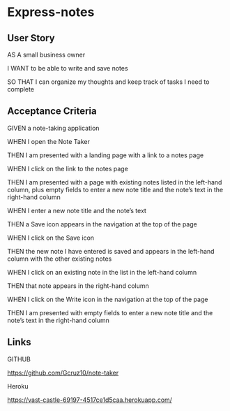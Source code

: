 # Express-notes

## User Story 
AS A small business owner

I WANT to be able to write and save notes

SO THAT I can organize my thoughts and keep track of tasks I need to complete

## Acceptance Criteria 
GIVEN a note-taking application

WHEN I open the Note Taker

THEN I am presented with a landing page with a link to a notes page

WHEN I click on the link to the notes page

THEN I am presented with a page with existing notes listed in the left-hand column, plus empty fields to enter a new note title and the note’s text in the right-hand column

WHEN I enter a new note title and the note’s text

THEN a Save icon appears in the navigation at the top of the page

WHEN I click on the Save icon

THEN the new note I have entered is saved and appears in the left-hand column with the other existing notes

WHEN I click on an existing note in the list in the left-hand column

THEN that note appears in the right-hand column

WHEN I click on the Write icon in the navigation at the top of the page

THEN I am presented with empty fields to enter a new note title and the note’s text in the right-hand column

## Links 
GITHUB 

https://github.com/Gcruz10/note-taker

Heroku 

https://vast-castle-69197-4517ce1d5caa.herokuapp.com/
